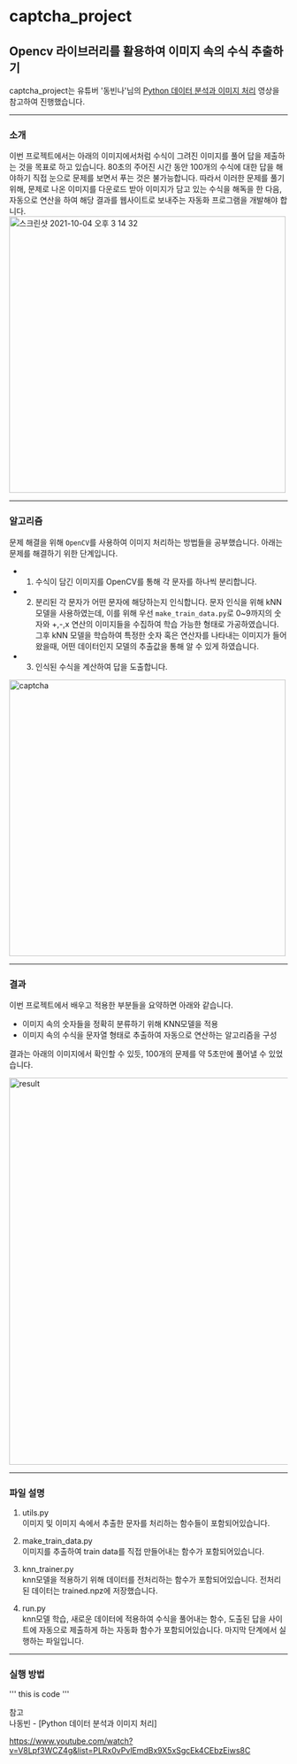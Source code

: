 # captcha_project
## Opencv 라이브러리를 활용하여 이미지 속의 수식 추출하기

captcha_project는  유튜버 '동빈나'님의 [Python 데이터 분석과 이미지 처리](https://www.youtube.com/watch?v=V8Lpf3WCZ4g&list=PLRx0vPvlEmdBx9X5xSgcEk4CEbzEiws8C) 영상을 참고하여 진행했습니다.  

---

### 소개

이번 프로젝트에서는 아래의 이미지에서처럼 수식이 그려진 이미지를 풀어 답을 제출하는 것을 목표로 하고 있습니다. 80초의 주어진 시간 동안 100개의 수식에 대한 답을 해야하기  직접 눈으로 문제를 보면서 푸는 것은 불가능합니다. 따라서 이러한 문제를 풀기 위해, 문제로 나온 이미지를 다운로드 받아 이미지가 담고 있는 수식을 해독을 한 다음, 자동으로 연산을 하여 해당 결과를 웹사이트로 보내주는 자동화 프로그램을 개발해야 합니다.  
<img width="500" alt="스크린샷 2021-10-04 오후 3 14 32" src="https://user-images.githubusercontent.com/63924704/135802395-99361bf0-dd51-43c0-b18b-7ee6daf978de.png">

---

### 알고리즘  

문제 해결을 위해 `OpenCV`를 사용하여 이미지 처리하는 방법들을 공부했습니다. 아래는 문제를 해결하기 위한 단계입니다.
* 1. 수식이 담긴 이미지를 OpenCV를 통해 각 문자를 하나씩 분리합니다. 
* 2. 분리된 각 문자가 어떤 문자에 해당하는지 인식합니다. 문자 인식을 위해 kNN모델을 사용하였는데, 이를 위해 우선 `make_train_data.py`로 0~9까지의 숫자와 +,-,x 연산의 이미지들을 수집하여 학습 가능한 형태로 가공하였습니다. 그후 kNN 모델을 학습하여 특정한 숫자 혹은 연산자를 나타내는 이미지가 들어왔을때, 어떤 데이터인지 모델의 추출값을 통해 알 수 있게 하였습니다.
* 3. 인식된 수식을 계산하여 답을 도출합니다. 

<img width="500" alt="captcha" src="https://user-images.githubusercontent.com/63924704/135803243-2198f49d-1022-4584-93df-bef9abce0919.png">

---

### 결과  
이번 프로젝트에서 배우고 적용한 부분들을 요약하면 아래와 같습니다.

* 이미지 속의 숫자들을 정확히 분류하기 위해 KNN모델을 적용
* 이미지 속의 수식을 문자열 형태로 추출하여 자동으로 연산하는 알고리즘을 구성

결과는 아래의 이미지에서 확인할 수 있듯, 100개의 문제를 약 5초만에 풀어낼 수 있었습니다.

<img width="700" alt="result" src="https://user-images.githubusercontent.com/63924704/135809401-0583cc37-99dc-4626-8f6c-2a3436df16ae.png">

---

### 파일 설명
1. utils.py  
이미지 및 이미지 속에서 추출한 문자를 처리하는 함수들이 포함되어있습니다. 


2. make_train_data.py  
이미지를 추출하여 train data를 직접 만들어내는 함수가 포함되어있습니다.

3. knn_trainer.py  
knn모델을 적용하기 위해 데이터를 전처리하는 함수가 포함되어있습니다. 전처리된 데이터는 trained.npz에 저장했습니다.

4. run.py  
knn모델 학습, 새로운 데이터에 적용하여 수식을 풀어내는 함수, 도출된 답을 사이트에 자동으로 제출하게 하는 자동화 함수가 포함되어있습니다. 마지막 단계에서 실행하는 파일입니다.

---

### 실행 방법

'''
this is code
'''


참고  
나동빈 - [Python 데이터 분석과 이미지 처리]  

https://www.youtube.com/watch?v=V8Lpf3WCZ4g&list=PLRx0vPvlEmdBx9X5xSgcEk4CEbzEiws8C
